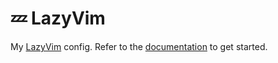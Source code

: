 # 💤 LazyVim

My [LazyVim](https://github.com/LazyVim/LazyVim) config.
Refer to the [documentation](https://lazyvim.github.io/installation) to get started.

